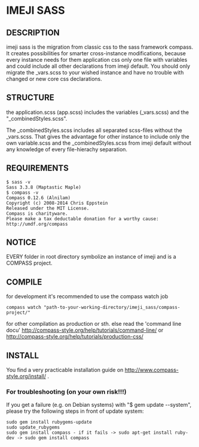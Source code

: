 # IMEJI SASS
## DESCRIPTION
imeji sass is the migration from classic css to the sass framework compass. It creates possibilities for smarter cross-instance modifications, because every instance needs for them application css only one file with variables and could include all other declarations from imeji default. You should only migrate the _vars.scss to your wished instance and have no trouble with changed or new core css declarations.


## STRUCTURE
the application.scss (app.scss) includes the variables (_vars.scss) and the "_combinedStyles.scss".

The _combinedStyles.scss includes all separated scss-files without the _vars.scss. That gives the advantage for other instance to include only the own variable.scss and the _combinedStyles.scss from imeji default without any knowledge of every file-hierachy separation.


## REQUIREMENTS
```
$ sass -v
Sass 3.3.8 (Maptastic Maple)
$ compass -v
Compass 0.12.6 (Alnilam)
Copyright (c) 2008-2014 Chris Eppstein
Released under the MIT License.
Compass is charityware.
Please make a tax deductable donation for a worthy cause: http://umdf.org/compass
```


## NOTICE
EVERY folder in root directory symbolize an instance of imeji and is a COMPASS project.


## COMPILE
for development it's recommended to use the compass watch job 
```
compass watch "path-to-your-working-directory/imeji_sass/compass-project/"
```
for other compilation as production or sth. else read the 'command line docu' http://compass-style.org/help/tutorials/command-line/ or http://compass-style.org/help/tutorials/production-css/


## INSTALL
You find a very practicable installation guide on http://www.compass-style.org/install/ .

### For troubleshooting (on your own risk!!!)
If you get a failure (e.g. on Debian systems) with "$ gem update --system", please try the following steps in front of update system:
```
sudo gem install rubygems-update  
sudo update_rubygems
sudo gem install compass - if it fails -> sudo apt-get install ruby-dev -> sudo gem install compass
```
